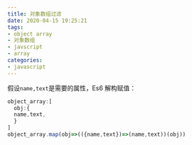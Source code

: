 ```yaml
---
title: 对象数组过滤
date: 2020-04-15 19:25:21
tags:
- object array
- 对象数组
- javscript
- array
categories:
- javascript
---
```




假设`name,text`是需要的属性，Es6 解构赋值：	

```javascript
object_array:[
  obj:{
  name,text,
  }
]
object_array.map(obj=>(({name,text})=>(name,text))(obj))
```

